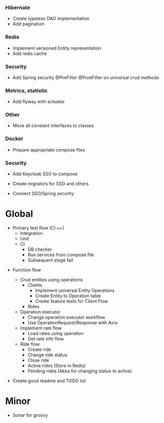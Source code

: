 ### Hibernate
- Create typeless DAO implementation
- Add pagination

### Redis
- Implement versioned Entity representation
- Add redis cache

### Security
- Add Spring security @PreFilter @PostFilter on universal crud methods

### Metrics, statistic
+ Add flyway with actuator

### Other
+ Move all constant interfaces to classes

### Docker
+ Prepare appropriate compose files

### Security
+ Add Keycloak SSO to compose
- Create migrators for SSO and others 
+ Connect SSO/Spring security


# Global
+ Primary test flow (CI ++)
    + Integration
    + Unit
    + CI 
        + DB checker
        * Run services from compose file
        + Subsequent stage fail
 
- Function flow
    - Crud entities using operations
        - Clients
            + Implement universal Entity Operations
            - Create Entity to Operation table 
            - Create feature tests for Client Flow
        - Rides
    - Operation executor
        - Change operation executor workflow
        - Use OperationRequest/Response with Avro  
    - Implement rate flow
        - Load rates using operation
        - Get rate info flow
    - Ride flow
        - Create ride
        - Change ride status
        - Close ride
        - Active rides (Store in Redis)
        - Pending rides (Akka for changing status to active)   
     
    
- Create good readme and TODO list  

# Minor 
- Sonar for groovy 